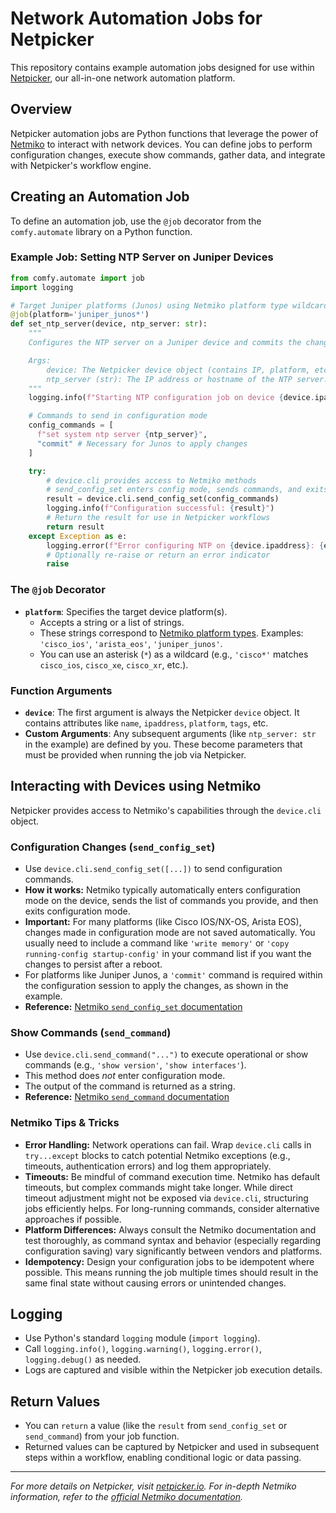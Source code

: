 # Network Automation Jobs for Netpicker

This repository contains example automation jobs designed for use within [Netpicker](https://netpicker.io/), our all-in-one network automation platform.

## Overview

Netpicker automation jobs are Python functions that leverage the power of [Netmiko](https://github.com/ktbyers/netmiko) to interact with network devices. You can define jobs to perform configuration changes, execute show commands, gather data, and integrate with Netpicker's workflow engine.

## Creating an Automation Job

To define an automation job, use the `@job` decorator from the `comfy.automate` library on a Python function.

### Example Job: Setting NTP Server on Juniper Devices

```python
from comfy.automate import job
import logging

# Target Juniper platforms (Junos) using Netmiko platform type wildcard
@job(platform='juniper_junos*')
def set_ntp_server(device, ntp_server: str):
    """
    Configures the NTP server on a Juniper device and commits the change.

    Args:
        device: The Netpicker device object (contains IP, platform, etc.).
        ntp_server (str): The IP address or hostname of the NTP server.
    """
    logging.info(f"Starting NTP configuration job on device {device.ipaddress}")

    # Commands to send in configuration mode
    config_commands = [
      f"set system ntp server {ntp_server}",
      "commit" # Necessary for Junos to apply changes
    ]

    try:
        # device.cli provides access to Netmiko methods
        # send_config_set enters config mode, sends commands, and exits
        result = device.cli.send_config_set(config_commands)
        logging.info(f"Configuration successful: {result}")
        # Return the result for use in Netpicker workflows
        return result
    except Exception as e:
        logging.error(f"Error configuring NTP on {device.ipaddress}: {e}")
        # Optionally re-raise or return an error indicator
        raise

```

### The `@job` Decorator

- **`platform`**: Specifies the target device platform(s).
  - Accepts a string or a list of strings.
  - These strings correspond to [Netmiko platform types](https://github.com/ktbyers/netmiko/blob/develop/PLATFORMS.md). Examples: `'cisco_ios'`, `'arista_eos'`, `'juniper_junos'`.
  - You can use an asterisk (`*`) as a wildcard (e.g., `'cisco*'` matches `cisco_ios`, `cisco_xe`, `cisco_xr`, etc.).

### Function Arguments

- **`device`**: The first argument is always the Netpicker `device` object. It contains attributes like `name`, `ipaddress`, `platform`, `tags`, etc.
- **Custom Arguments**: Any subsequent arguments (like `ntp_server: str` in the example) are defined by you. These become parameters that must be provided when running the job via Netpicker.

## Interacting with Devices using Netmiko

Netpicker provides access to Netmiko's capabilities through the `device.cli` object.

### Configuration Changes (`send_config_set`)

- Use `device.cli.send_config_set([...])` to send configuration commands.
- **How it works:** Netmiko typically automatically enters configuration mode on the device, sends the list of commands you provide, and then exits configuration mode.
- **Important:** For many platforms (like Cisco IOS/NX-OS, Arista EOS), changes made in configuration mode are not saved automatically. You usually need to include a command like `'write memory'` or `'copy running-config startup-config'` in your command list if you want the changes to persist after a reboot.
- For platforms like Juniper Junos, a `'commit'` command is required within the configuration session to apply the changes, as shown in the example.
- **Reference:** [Netmiko `send_config_set` documentation](https://ktbyers.github.io/netmiko/docs/netmiko/index.html#netmiko.base_connection.BaseConnection.send_config_set)

### Show Commands (`send_command`)

- Use `device.cli.send_command("...")` to execute operational or show commands (e.g., `'show version'`, `'show interfaces'`).
- This method does _not_ enter configuration mode.
- The output of the command is returned as a string.
- **Reference:** [Netmiko `send_command` documentation](https://ktbyers.github.io/netmiko/docs/netmiko/index.html#netmiko.base_connection.BaseConnection.send_command)

### Netmiko Tips & Tricks

- **Error Handling:** Network operations can fail. Wrap `device.cli` calls in `try...except` blocks to catch potential Netmiko exceptions (e.g., timeouts, authentication errors) and log them appropriately.
- **Timeouts:** Be mindful of command execution time. Netmiko has default timeouts, but complex commands might take longer. While direct timeout adjustment might not be exposed via `device.cli`, structuring jobs efficiently helps. For long-running commands, consider alternative approaches if possible.
- **Platform Differences:** Always consult the Netmiko documentation and test thoroughly, as command syntax and behavior (especially regarding configuration saving) vary significantly between vendors and platforms.
- **Idempotency:** Design your configuration jobs to be idempotent where possible. This means running the job multiple times should result in the same final state without causing errors or unintended changes.

## Logging

- Use Python's standard `logging` module (`import logging`).
- Call `logging.info()`, `logging.warning()`, `logging.error()`, `logging.debug()` as needed.
- Logs are captured and visible within the Netpicker job execution details.

## Return Values

- You can `return` a value (like the `result` from `send_config_set` or `send_command`) from your job function.
- Returned values can be captured by Netpicker and used in subsequent steps within a workflow, enabling conditional logic or data passing.

---

_For more details on Netpicker, visit [netpicker.io](https://netpicker.io/)._
_For in-depth Netmiko information, refer to the [official Netmiko documentation](https://ktbyers.github.io/netmiko/docs/netmiko/)._

